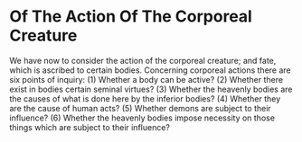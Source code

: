 # Of The Action Of The Corporeal Creature

We have now to consider the action of the corporeal creature; and fate, which is ascribed to certain bodies. Concerning corporeal actions there are six points of inquiry:
(1) Whether a body can be active?
(2) Whether there exist in bodies certain seminal virtues?
(3) Whether the heavenly bodies are the causes of what is done here by the inferior bodies?
(4) Whether they are the cause of human acts?
(5) Whether demons are subject to their influence?
(6) Whether the heavenly bodies impose necessity on those things which are subject to their influence?